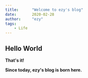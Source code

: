 ```yaml
---
title:      "Welcome to ezy's blog"
date:       2020-02-28
author:     "ezy"
tags:
    - Life
---
```


## Hello World

**That's it!**

**Since today, ezy's blog is born here.**




